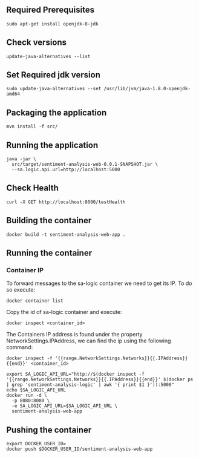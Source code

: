 ## Required Prerequisites

` sudo apt-get install openjdk-8-jdk `

## Check versions

` update-java-alternatives --list `

## Set Required jdk version

` sudo update-java-alternatives --set /usr/lib/jvm/java-1.8.0-openjdk-amd64 `

## Packaging the application

` mvn install -f src/ `

## Running the application

```
java -jar \
  src/target/sentiment-analysis-web-0.0.1-SNAPSHOT.jar \
  --sa.logic.api.url=http://localhost:5000
```

## Check Health

` curl -X GET http://localhost:8080/testHealth `

## Building the container

` docker build -t sentiment-analysis-web-app . `

## Running the container

###  Container IP

To forward messages to the sa-logic container we need to get its IP. To do so execute:

` docker container list `

Copy the id of sa-logic container and execute:

` docker inspect <container_id> `

The Containers IP address is found under the property NetworkSettings.IPAddress, we can find the ip using the following command:

` docker inspect -f '{{range.NetworkSettings.Networks}}{{.IPAddress}}{{end}}' <container_id> `


```
export SA_LOGIC_API_URL="http://$(docker inspect -f '{{range.NetworkSettings.Networks}}{{.IPAddress}}{{end}}' $(docker ps | grep 'sentiment-analysis-logic' | awk '{ print $1 }')):5000"
echo $SA_LOGIC_API_URL
docker run -d \
  -p 8080:8080 \
  -e SA_LOGIC_API_URL=$SA_LOGIC_API_URL \
  sentiment-analysis-web-app
```

## Pushing the container

```
export DOCKER_USER_ID=
docker push $DOCKER_USER_ID/sentiment-analysis-web-app
```